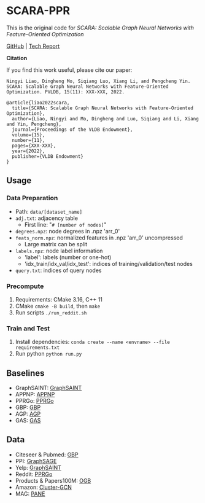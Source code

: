 # SCARA-PPR
This is the original code for *SCARA: Scalable Graph Neural Networks with Feature-Oriented Optimization*

[GitHub](https://github.com/gdmnl/SCARA-PPR) |
[Tech Report](https://sites.google.com/view/scara-techreport)

**Citation**

If you find this work useful, please cite our paper:
```
Ningyi Liao, Dingheng Mo, Siqiang Luo, Xiang Li, and Pengcheng Yin.
SCARA: Scalable Graph Neural Networks with Feature-Oriented Optimization. PVLDB, 15(11): XXX-XXX, 2022.
```
```
@article{liao2022scara,
  title={SCARA: Scalable Graph Neural Networks with Feature-Oriented Optimization},
  author={Liao, Ningyi and Mo, Dingheng and Luo, Siqiang and Li, Xiang and Yin, Pengcheng},
  journal={Proceedings of the VLDB Endowment},
  volume={15},
  number={11},
  pages={XXX-XXX},
  year={2022},
  publisher={VLDB Endowment}
}
```

## Usage

### Data Preparation
* Path: `data/[dataset_name]`
* `adj.txt`: adjacency table
  * First line: "`# [number of nodes]`"
* `degrees.npz`: node degrees in .npz 'arr_0'
* `feats_norm.npz`: normalized features in .npz 'arr_0' uncompressed
  * Large matrix can be split
* `labels.npz`: node label information
  * 'label': labels (number or one-hot)
  * 'idx_train/idx_val/idx_test': indices of training/validation/test nodes
* `query.txt`: indices of query nodes

### Precompute
1. Requirements: CMake 3.16, C++ 11
2. CMake `cmake -B build`, then `make`
3. Run scripts `./run_reddit.sh`

### Train and Test
1. Install dependencies: `conda create --name <envname> --file requirements.txt`
2. Run python `python run.py`

## Baselines
* GraphSAINT: [GraphSAINT](https://github.com/GraphSAINT/GraphSAINT)
* APPNP: [APPNP](https://github.com/benedekrozemberczki/APPNP)
* PPRGo: [PPRGo](https://github.com/TUM-DAML/pprgo_pytorch)
* GBP: [GBP](https://github.com/chennnM/GBP)
* AGP: [AGP](https://github.com/wanghzccls/AGP-Approximate_Graph_Propagation)
* GAS: [GAS](https://github.com/rusty1s/pyg_autoscale)

## Data
* Citeseer & Pubmed: [GBP](https://github.com/chennnM/GBP)
* PPI: [GraphSAGE](http://snap.stanford.edu/graphsage/)
* Yelp: [GraphSAINT](https://github.com/GraphSAINT/GraphSAINT)
* Reddit: [PPRGo](https://github.com/TUM-DAML/pprgo_pytorch)
* Products & Papers100M: [OGB](https://github.com/snap-stanford/ogb)
* Amazon: [Cluster-GCN](http://manikvarma.org/downloads/XC/XMLRepository.html)
* MAG: [PANE](https://renchi.ac.cn/datasets/)
